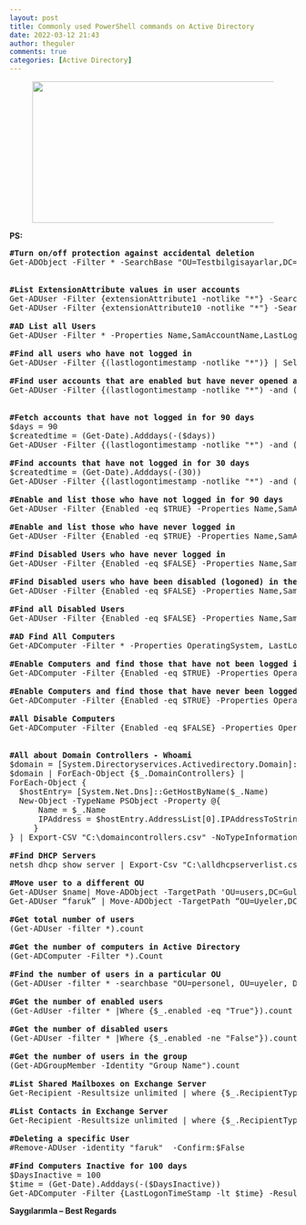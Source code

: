 ```yaml
---
layout: post
title: Commonly used PowerShell commands on Active Directory
date: 2022-03-12 21:43
author: theguler
comments: true
categories: [Active Directory]
---
```

<!-- wp:image {"id":2270,"width":"452px","height":"248px","sizeSlug":"large","linkDestination":"none"} -->
<figure class="wp-block-image size-large is-resized"><img src="https://farukguler.com/assets/post_images/ad.jpg?w=704" alt="" class="wp-image-2270" style="width:452px;height:248px" /></figure>
<!-- /wp:image -->

<!-- wp:paragraph -->
<p><strong>PS:</strong></p>
<!-- /wp:paragraph -->

<!-- wp:preformatted -->
<pre id="block-212c4770-1090-40f9-a3aa-882bb19bd474" class="wp-block-preformatted"><strong>#Turn on/off protection against accidental deletion</strong><br>Get-ADObject -Filter * -SearchBase "OU=Testbilgisayarlar,DC=guler,DC=com" | ForEach-Object -Process {Set-ADObject -ProtectedFromAccidentalDeletion $false -Identity $_}<br><br><br><strong>#List ExtensionAttribute values in user accounts</strong><br>Get-ADUser -Filter {extensionAttribute1 -notlike "*"} -SearchBase "DC=Guler,DC=com" | select name,samaccountname | Export-Csv -path "C:\extensionAttributes.csv"<br>Get-ADUser -Filter {extensionAttribute10 -notlike "*"} -SearchBase "DC=Guler,DC=com" | select name,samaccountname | Export-Csv -path "C:\extensionAttribute10.csv"<br><br><strong>#AD List all Users</strong><br>Get-ADUser -Filter * -Properties Name,SamAccountName,LastLogonDate | Sort | Select Name,SamAccountName,LastLogonDate,Enabled | Export-Csv "C:\allusers.csv"<br> <br><strong>#Find all users who have not logged in</strong><br>Get-ADUser -Filter {(lastlogontimestamp -notlike "*")} | Select SamAccountName,Name<br><br><strong>#Find user accounts that are enabled but have never opened an account</strong><br>Get-ADUser -Filter {(lastlogontimestamp -notlike "*") -and (enabled -eq $true)} | Select SamAccountName,Name<br><br> <br><strong>#Fetch accounts that have not logged in for 90 days</strong><br>$days = 90<br>$createdtime = (Get-Date).Adddays(-($days))<br>Get-ADUser -Filter {(lastlogontimestamp -notlike "*") -and (enabled -eq $true) -and (whencreated -lt $createdtime)} | Select SamAccountName,Name<br> <br><strong>#Find accounts that have not logged in for 30 days</strong><br>$createdtime = (Get-Date).Adddays(-(30))<br>Get-ADUser -Filter {(lastlogontimestamp -notlike "*") -and (enabled -eq $true) -and (whencreated -lt $createdtime)} | Select Name,DistinguishedName |Export-CSV "C:\30_NeverLoggedOnUsers.csv" -NoTypeInformation -Encoding UTF8<br> <br><strong>#Enable and list those who have not logged in for 90 days</strong><br>Get-ADUser -Filter {Enabled -eq $TRUE} -Properties Name,SamAccountName,LastLogonDate,Enabled | Where {($_.LastLogonDate -lt (Get-Date).AddDays(-90)) -and ($_.LastLogonDate -ne $NULL)} | Sort | Select Name,SamAccountName,LastLogonDate,Enabled | Export-Csv "C:\enable-90gun-oturum-acmayanlar.csv"<br> <br><strong>#Enable and list those who have never logged in<br></strong>Get-ADUser -Filter {Enabled -eq $TRUE} -Properties Name,SamAccountName,LastLogonDate,Enabled | Where {($_.LastLogonDate -eq $NULL)} | Sort | Select Name,SamAccountName,LastLogonDate,Enabled | Export-Csv "C:\Enable_account_and_never_Login.csv"<br><br><strong>#Find Disabled Users who have never logged in</strong><br>Get-ADUser -Filter {Enabled -eq $FALSE} -Properties Name,SamAccountName,LastLogonDate,Enabled | Where {($_.LastLogonDate -eq $NULL)} | Sort | Select Name,SamAccountName,LastLogonDate,Enabled | Export-Csv "C:\newer_login_and_disable_users1.csv"<br> <br><strong>#Find Disabled users who have been disabled (logoned) in the last 180 days</strong><br>Get-ADUser -Filter {Enabled -eq $FALSE} -Properties Name,SamAccountName,LastLogonDate,Enabled | Where {($_.LastLogonDate -lt (Get-Date).AddDays(-180)) -and ($_.LastLogonDate -ne $NULL)} | Sort | Select Name,SamAccountName,LastLogonDate,Enabled | Export-Csv "C:\180_days_disabled.csv"<br> <br><strong>#Find all Disabled Users</strong><br>Get-ADUser -Filter {Enabled -eq $FALSE} -Properties Name,SamAccountName,LastLogonDate,Enabled | Sort | Select Name,SamAccountName,LastLogonDate,Enabled | Export-Csv "C:\all_disable_users.csv"<br> <br><strong>#AD Find All Computers</strong><br>Get-ADComputer -Filter * -Properties OperatingSystem, LastLogonDate | Sort | Select Name,OperatingSystem,LastLogonDate,Enabled| Export-Csv "C:\allcomputers.csv"<br> <br><strong>#Enable Computers and find those that have not been logged in for 30 days</strong><br>Get-ADComputer -Filter {Enabled -eq $TRUE} -Properties OperatingSystem, LastLogonDate | Where { $_.LastLogonDate -lt (Get-Date).AddDays(-30) } | Sort | Select Name,OperatingSystem,LastLogonDate,Enabled| Export-Csv "C:\inactivecomputers1.csv"<br> <br><strong>#Enable Computers and find those that have never been logged in</strong><br>Get-ADComputer -Filter {Enabled -eq $TRUE} -Properties OperatingSystem, LastLogonDate | Where { ($_.LastLogonDate -eq $NULL) }| Sort | Select Name,OperatingSystem,LastLogonDate,Enabled| Export-Csv "C:\enable_and_NeverLoginComp.csv"<br> <br><strong>#All Disable Computers</strong><br>Get-ADComputer -Filter {Enabled -eq $FALSE} -Properties OperatingSystem, LastLogonDate | Sort | Select Name,OperatingSystem,LastLogonDate,Enabled| Export-Csv "C:\disabled_computers.csv"<br><br><br><strong>#All about Domain Controllers - Whoami</strong><br>$domain = [System.Directoryservices.Activedirectory.Domain]::GetCurrentDomain()<br>$domain | ForEach-Object {$_.DomainControllers} | <br>ForEach-Object {<br>  $hostEntry= [System.Net.Dns]::GetHostByName($_.Name)<br>  New-Object -TypeName PSObject -Property @{<br>      Name = $_.Name<br>      IPAddress = $hostEntry.AddressList[0].IPAddressToString<br>     }<br>} | Export-CSV "C:\domaincontrollers.csv" -NoTypeInformation -Encoding UTF8<br> <br><strong>#Find DHCP Servers</strong><br>netsh dhcp show server | Export-Csv "C:\alldhcpserverlist.csv"<br> <br><strong>#Move user to a different OU</strong><br>Get-ADUser $name| Move-ADObject -TargetPath 'OU=users,DC=Guler,Dc=com'<br>Get-ADUser “faruk” | Move-ADObject -TargetPath “OU=Uyeler,DC=Guler,DC=com” <br> <br><strong>#Get total number of users</strong><br>(Get-ADUser -filter *).count<br> <br><strong>#Get the number of computers in Active Directory</strong><br>(Get-ADComputer -Filter *).Count<br> <br><strong>#Find the number of users in a particular OU</strong><br>(Get-ADUser -filter * -searchbase "OU=personel, OU=uyeler, DC=Guler, DC=com").count<br> <br><strong>#Get the number of enabled users</strong><br>(Get-AdUser -filter * |Where {$_.enabled -eq "True"}).count<br> <br><strong>#Get the number of disabled users</strong><br>(Get-ADUser -filter * |Where {$_.enabled -ne "False"}).count<br> <br><strong>#Get the number of users in the group</strong><br>(Get-ADGroupMember -Identity "Group Name").count<br> <br><strong>#List Shared Mailboxes on Exchange Server</strong><br>Get-Recipient -Resultsize unlimited | where {$_.RecipientTypeDetails -eq "SharedMailbox"} | ft Name,Manager &gt;C:\shared_mailboxes.csv<br> <br><strong>#List Contacts in Exchange Server</strong><br>Get-Recipient -Resultsize unlimited | where {$_.RecipientTypeDetails -eq "Contacts"} | ft Name,Manager &gt;C:\all_contacts.csv<br> <br><strong>#Deleting a specific User</strong><br>#Remove-ADUser -identity "faruk"  -Confirm:$False<br> <br><strong>#Find Computers Inactive for 100 days</strong><br>$DaysInactive = 100<br>$time = (Get-Date).Adddays(-($DaysInactive))<br>Get-ADComputer -Filter {LastLogonTimeStamp -lt $time} -ResultPageSize 99999 -resultSetSize $null -Properties Name, OperatingSystem, SamAccountName, DistinguishedName | select Name</pre>
<!-- /wp:preformatted -->

<!-- wp:paragraph -->
<p><strong>Saygılarımla – Best Regards</strong></p>
<!-- /wp:paragraph -->
